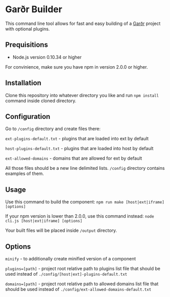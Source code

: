 # Garðr Builder

This command line tool allows for fast and easy building of a [Garðr](http://gardr.github.io/) project with optional plugins.


## Prequisitions 

* Node.js version 0.10.34 or higher

For convinience, make sure you have npm in version 2.0.0 or higher.


## Installation

Clone this repository into whatever directory you like and run ```npm install``` command inside cloned directory.

## Configuration

Go to ```/config``` directory and create files there:

```ext-plugins-default.txt``` - plugins that are loaded into ext by default

```host-plugins-default.txt``` - plugins that are loaded into host by default

```ext-allowed-domains``` - domains that are allowed for ext by default


All those files should be a new line delimited lists. ```/config``` directory contains examples of them.


## Usage

Use this command to build the component: ```npm run make [host|ext|iframe] [options]```

If your npm version is lower than 2.0.0, use this command instead: ```node cli.js [host|ext|iframe] [options]```

Your built files will be placed inside ```/output``` directory.


## Options

```minify``` - to additionally create minified version of a component

```plugins=[path]``` - project root relative path to plugins list file that should be used instead of ```./config/[host|ext]-plugins-default.txt```

```domains=[path]``` - project root relative path to allowed domains list file that should be used instead of ```./config/ext-allowed-domains-default.txt```
